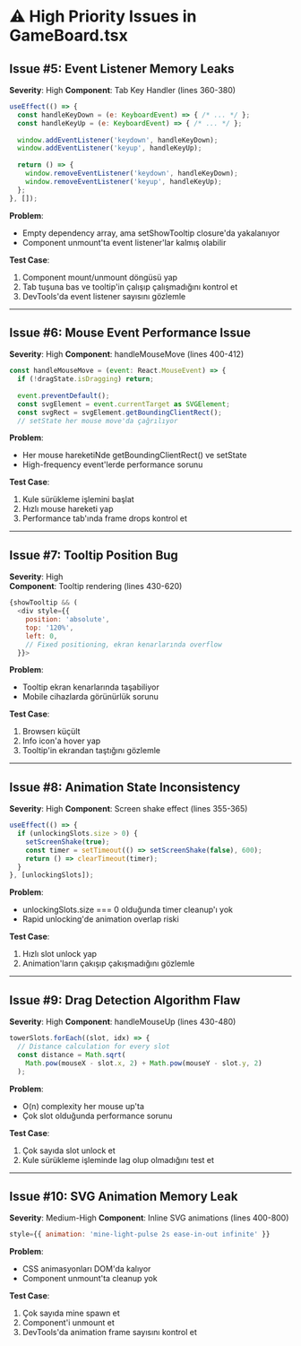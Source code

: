 # ⚠️ High Priority Issues in GameBoard.tsx

## Issue #5: Event Listener Memory Leaks
**Severity**: High
**Component**: Tab Key Handler (lines 360-380)
```javascript
useEffect(() => {
  const handleKeyDown = (e: KeyboardEvent) => { /* ... */ };
  const handleKeyUp = (e: KeyboardEvent) => { /* ... */ };
  
  window.addEventListener('keydown', handleKeyDown);
  window.addEventListener('keyup', handleKeyUp);
  
  return () => {
    window.removeEventListener('keydown', handleKeyDown);
    window.removeEventListener('keyup', handleKeyUp);
  };
}, []);
```
**Problem**:
- Empty dependency array, ama setShowTooltip closure'da yakalanıyor
- Component unmount'ta event listener'lar kalmış olabilir

**Test Case**:
1. Component mount/unmount döngüsü yap
2. Tab tuşuna bas ve tooltip'in çalışıp çalışmadığını kontrol et
3. DevTools'da event listener sayısını gözlemle

---

## Issue #6: Mouse Event Performance Issue
**Severity**: High
**Component**: handleMouseMove (lines 400-412)
```javascript
const handleMouseMove = (event: React.MouseEvent) => {
  if (!dragState.isDragging) return;
  
  event.preventDefault();
  const svgElement = event.currentTarget as SVGElement;
  const svgRect = svgElement.getBoundingClientRect();
  // setState her mouse move'da çağrılıyor
```
**Problem**:
- Her mouse hareketiNde getBoundingClientRect() ve setState
- High-frequency event'lerde performance sorunu

**Test Case**:
1. Kule sürükleme işlemini başlat
2. Hızlı mouse hareketi yap
3. Performance tab'ında frame drops kontrol et

---

## Issue #7: Tooltip Position Bug
**Severity**: High  
**Component**: Tooltip rendering (lines 430-620)
```javascript
{showTooltip && (
  <div style={{
    position: 'absolute',
    top: '120%',
    left: 0,
    // Fixed positioning, ekran kenarlarında overflow
  }}>
```
**Problem**:
- Tooltip ekran kenarlarında taşabiliyor
- Mobile cihazlarda görünürlük sorunu

**Test Case**:
1. Browserı küçült
2. Info icon'a hover yap
3. Tooltip'in ekrandan taştığını gözlemle

---

## Issue #8: Animation State Inconsistency
**Severity**: High
**Component**: Screen shake effect (lines 355-365)
```javascript
useEffect(() => {
  if (unlockingSlots.size > 0) {
    setScreenShake(true);
    const timer = setTimeout(() => setScreenShake(false), 600);
    return () => clearTimeout(timer);
  }
}, [unlockingSlots]);
```
**Problem**:
- unlockingSlots.size === 0 olduğunda timer cleanup'ı yok
- Rapid unlocking'de animation overlap riski

**Test Case**:
1. Hızlı slot unlock yap
2. Animation'ların çakışıp çakışmadığını gözlemle

---

## Issue #9: Drag Detection Algorithm Flaw
**Severity**: High
**Component**: handleMouseUp (lines 430-480)
```javascript
towerSlots.forEach((slot, idx) => {
  // Distance calculation for every slot
  const distance = Math.sqrt(
    Math.pow(mouseX - slot.x, 2) + Math.pow(mouseY - slot.y, 2)
  );
```
**Problem**:
- O(n) complexity her mouse up'ta
- Çok slot olduğunda performance sorunu

**Test Case**:
1. Çok sayıda slot unlock et
2. Kule sürükleme işleminde lag olup olmadığını test et

---

## Issue #10: SVG Animation Memory Leak
**Severity**: Medium-High
**Component**: Inline SVG animations (lines 400-800)
```javascript
style={{ animation: 'mine-light-pulse 2s ease-in-out infinite' }}
```
**Problem**:
- CSS animasyonları DOM'da kalıyor
- Component unmount'ta cleanup yok

**Test Case**:
1. Çok sayıda mine spawn et
2. Component'i unmount et
3. DevTools'da animation frame sayısını kontrol et 